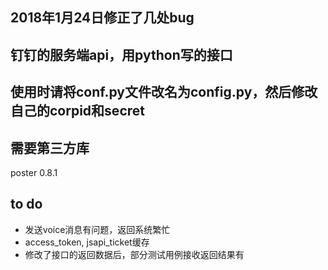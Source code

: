 ## 2018年1月24日修正了几处bug

## 钉钉的服务端api，用python写的接口

## 使用时请将conf.py文件改名为config.py，然后修改自己的corpid和secret

## 需要第三方库
poster 0.8.1

## to do
- 发送voice消息有问题，返回系统繁忙
- access_token, jsapi_ticket缓存
- 修改了接口的返回数据后，部分测试用例接收返回结果有
